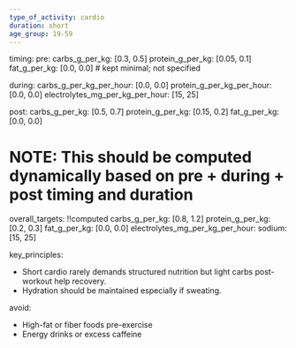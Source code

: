 ```yaml
---
type_of_activity: cardio
duration: short
age_group: 19-59
---
```


timing:
pre:
carbs_g_per_kg: [0.3, 0.5]
protein_g_per_kg: [0.05, 0.1]
fat_g_per_kg: [0.0, 0.0] # kept minimal; not specified

during:
carbs_g_per_kg_per_hour: [0.0, 0.0]
protein_g_per_kg_per_hour: [0.0, 0.0]
electrolytes_mg_per_kg_per_hour: [15, 25]

post:
carbs_g_per_kg: [0.5, 0.7]
protein_g_per_kg: [0.15, 0.2]
fat_g_per_kg: [0.0, 0.0]

# NOTE: This should be computed dynamically based on pre + during + post timing and duration

overall_targets: !!computed
carbs_g_per_kg: [0.8, 1.2]
protein_g_per_kg: [0.2, 0.3]
fat_g_per_kg: [0.0, 0.0]
electrolytes_mg_per_kg_per_hour:
sodium: [15, 25]

key_principles:

-   Short cardio rarely demands structured nutrition but light carbs post-workout help recovery.
-   Hydration should be maintained especially if sweating.

avoid:

-   High-fat or fiber foods pre-exercise
-   Energy drinks or excess caffeine
